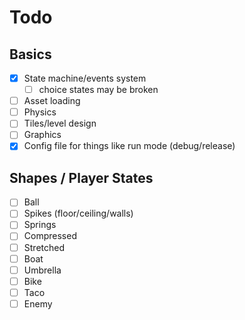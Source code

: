 # Todo
## Basics

- [x] State machine/events system
  - [ ] choice states may be broken
- [ ] Asset loading
- [ ] Physics
- [ ] Tiles/level design
- [ ] Graphics
- [x] Config file for things like run mode (debug/release)

## Shapes / Player States

- [ ] Ball
- [ ] Spikes (floor/ceiling/walls)
- [ ] Springs
- [ ] Compressed
- [ ] Stretched
- [ ] Boat
- [ ] Umbrella
- [ ] Bike
- [ ] Taco
- [ ] Enemy
